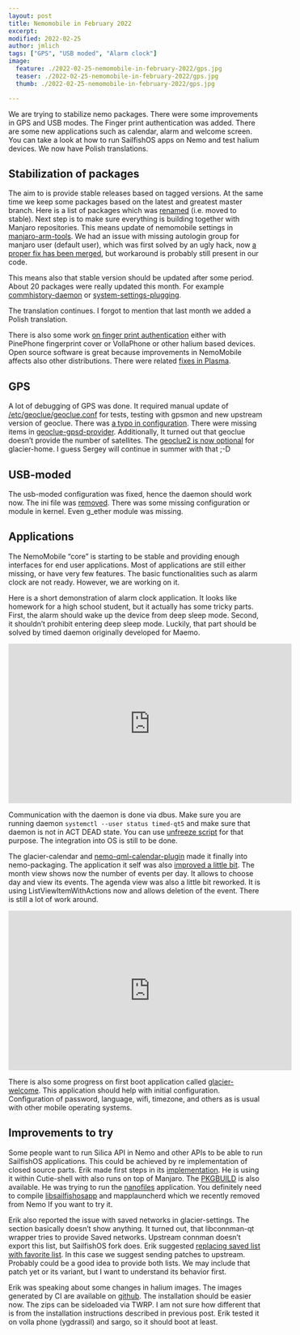 ```yaml
---
layout: post
title: Nemomobile in February 2022
excerpt: 
modified: 2022-02-25
author: jmlich
tags: ["GPS", "USB moded", "Alarm clock"]
image:
  feature: ./2022-02-25-nemomobile-in-february-2022/gps.jpg
  teaser: ./2022-02-25-nemomobile-in-february-2022/gps.jpg
  thumb: ./2022-02-25-nemomobile-in-february-2022/gps.jpg

---
```


We are trying to stabilize nemo packages. There were some improvements in GPS and USB modes.
The Finger print authentication was added. There are some new applications such as calendar,
alarm and welcome screen. You can take a look at how to run SailfishOS apps on Nemo and test
halium devices. We now have Polish translations.

## Stabilization of packages

The aim to is provide stable releases based on tagged versions. At the same time we keep some
packages based on the latest and greatest master branch. Here is a list of packages which was
[renamed](https://pastebin.com/Z1nmMaEa) (i.e. moved to stable). Next step is to make sure
everything is building together with Manjaro repositories. This means update of nemomobile
settings in [manjaro-arm-tools](https://gitlab.manjaro.org/manjaro-arm/applications/manjaro-arm-tools/-/issues/51).
We had an issue with missing autologin group for manjaro user (default user), which was first
solved by an ugly hack, now [a proper fix has been merged](https://gitlab.manjaro.org/manjaro-arm/packages/community/pinephone-post-install/-/merge_requests/3),
but workaround is probably still present in our code.

This means also that stable version should be updated after some period. About 20 packages
were really updated this month. For example [commhistory-daemon](https://github.com/nemomobile-ux/nemo-packaging/commit/0bca5d6ef3b22c13a2d4897c2cef268a2ce5bed2)
or [system-settings-plugging](https://github.com/nemomobile-ux/nemo-packaging/commit/e8651dc3f28945e7dfe2091676cb5fd6e56780b9).

The translation continues. I forgot to mention that last month we added a Polish translation.

There is also some work [on finger print authentication](https://github.com/nemomobile-ux/nemo-qml-plugin-fingerprint)
either with PinePhone fingerprint cover or VollaPhone or other halium based devices. Open source
software is great because improvements in NemoMobile affects also other distributions. There were related [fixes in Plasma](https://invent.kde.org/plasma/plasma-workspace/-/merge_requests/1443/diffs).

## GPS

A lot of debugging of GPS was done. It required manual update of [/etc/geoclue/geoclue.conf](https://pastebin.com/raw/v87LY7Fb)
for tests, testing with gpsmon and new upstream version of geoclue. There was [a typo in configuration](https://github.com/neochapay/nemo-device-dont_be_evil/commit/c3a578faa389508decb61a1cd7daa61649476da0).
There were missing items in [geoclue-gpsd-provider](https://github.com/neochapay/geoclue-provider-gpsd3). Additionally,
It turned out that geoclue doesn’t provide the number of satellites. The [geoclue2 is now optional](https://github.com/nemomobile-ux/glacier-home/commit/2657d648da8de07df55be9eebb19004291ab5358)
for glacier-home. I guess Sergey will continue in summer with that ;-D

## USB-moded

The usb-moded configuration was fixed, hence the daemon should work now. The ini file was [removed](https://github.com/nemomobile-ux/nemo-packaging/commit/df155f91eeb5c9097815268c0cc614f34d7d8a99).
There was some missing configuration or module in kernel. Even g_ether module was missing.

## Applications

The NemoMobile “core” is starting to be stable and providing enough interfaces for end
user applications. Most of applications are still either missing, or have very few features.
The basic functionalities such as alarm clock are not ready. However, we are working on it.

Here is a short demonstration of alarm clock application. It looks like homework for a high
school student, but it actually has some tricky parts. First, the alarm should wake up the
device from deep sleep mode. Second, it shouldn’t prohibit entering deep sleep mode. Luckily,
that part should be solved by timed daemon originally developed for Maemo. 

<iframe width="560" height="315" src="https://www.youtube.com/embed/W2wTbajeqVo" title="YouTube video player" frameborder="0" allow="accelerometer; autoplay; clipboard-write; encrypted-media; gyroscope; picture-in-picture" allowfullscreen></iframe>

Communication with the daemon is done via dbus. Make sure you are running daemon `systemctl --user status timed-qt5`
and make sure that daemon is not in ACT DEAD state. You can use [unfreeze script](https://github.com/sailfishos/timed/blob/master/tests/ta_voland_service/alarms_unfreeze.sh)
for that purpose. The integration into OS is still to be done.

The glacier-calendar and [nemo-qml-calendar-plugin](https://github.com/nemomobile-ux/nemo-packaging/commit/9c8c66172f80f361684bc0e8a587ef51ce8a09c2)
made it finally into nemo-packaging. The application it self was also [improved a little bit](https://github.com/nemomobile-ux/glacier-calendar/pull/9).
The month view shows now the number of events per day. It allows to choose day and view its events. The agenda view was also a little bit reworked.
It is using ListViewItemWithActions now and allows deletion of the event. There is still a lot of work around.

<iframe width="560" height="315" src="https://www.youtube.com/embed/SBw0ZnFlMgQ" title="YouTube video player" frameborder="0" allow="accelerometer; autoplay; clipboard-write; encrypted-media; gyroscope; picture-in-picture" allowfullscreen></iframe>

There is also some progress on first boot application called [glacier-welcome](https://github.com/nemomobile-ux/glacier-welcome).
This application should help with initial configuration. Configuration of password, language, wifi, timezone,
and others as is usual with other mobile operating systems.

## Improvements to try

Some people want to run Silica API in Nemo and other APIs to be able to run SailfishOS applications. This could be achieved
by re implementation of closed source parts. Erik made first steps in its [implementation](https://github.com/cutie-shell/qml-module-cutie).
He is using it within Cutie-shell with also runs on top of Manjaro. The [PKGBUILD](https://github.com/cutie-shell/cutie-packaging-manjaro/blob/master/qml-module-cutie/PKGBUILD)
is also available. He was trying to run the [nanofiles](https://github.com/Michal-Szczepaniak/nanofiles) application. You definitely
need to compile [libsailfishosapp](https://github.com/sailfishos/libsailfishapp) and mapplauncherd which we recently removed from Nemo If you want to try it.

Erik also reported the issue with saved networks in glacier-settings. The section basically doesn’t show anything. It turned out,
that libconnman-qt wrapper tries to provide Saved networks. Upstream connman doesn’t export this list, but SailfishOS fork does.
Erik suggested [replacing saved list with favorite list](https://pastebin.ubuntu.com/p/j4dDR3MKFP/). In this case we suggest sending
patches to upstream. Probably could be a good idea to provide both lists. We may include that patch yet or its variant, but I want
to understand its behavior first.

Erik was speaking about some changes in halium images. The images generated by CI are available on [github](https://github.com/manjaro-libhybris/image-ci/releases).
The installation should be easier now. The zips can be sideloaded via TWRP. I am not sure how different that is from the installation instructions described
in previous post. Erik tested it on volla phone (ygdrassil) and sargo, so it should boot at least.
